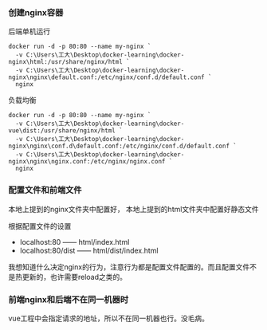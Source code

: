 
### 创建nginx容器
后端单机运行
```
docker run -d -p 80:80 --name my-nginx `
  -v C:\Users\工大\Desktop\docker-learning\docker-nginx\html:/usr/share/nginx/html `
  -v C:\Users\工大\Desktop\docker-learning\docker-nginx\nginx\default.conf:/etc/nginx/conf.d/default.conf `
  nginx
```

负载均衡
```
docker run -d -p 80:80 --name my-nginx `
  -v C:\Users\工大\Desktop\docker-learning\docker-vue\dist:/usr/share/nginx/html `
  -v C:\Users\工大\Desktop\docker-learning\docker-nginx\nginx\conf.d\default.conf:/etc/nginx/conf.d/default.conf `
  -v C:\Users\工大\Desktop\docker-learning\docker-nginx\nginx\nginx.conf:/etc/nginx/nginx.conf `
  nginx
```

### 配置文件和前端文件

本地上提到的nginx文件夹中配置好，
本地上提到的html文件夹中配置好静态文件 

根据配置文件的设置
- localhost:80  —— html/index.html
- localhost:80/dist  —— html/dist/index.html

我想知道什么决定nginx的行为，注意行为都是配置文件配置的。而且配置文件不是热更新的，也许需要reload之类的。


### 前端nginx和后端不在同一机器时

vue工程中会指定请求的地址，所以不在同一机器也行。没毛病。